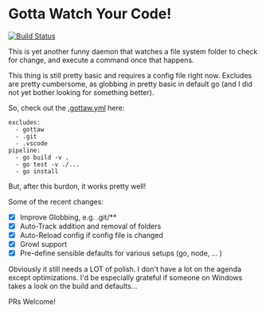 Gotta Watch Your Code!
======================

[![Build Status](https://travis-ci.org/makii42/gottaw.svg?branch=master)](https://travis-ci.org/makii42/gottaw)

This is yet another funny daemon that watches a file system folder to 
check for change, and execute a command once that happens. 

This thing is still pretty basic and requires a config file right now. Excludes are pretty cumbersome, as globbing in pretty basic in default go (and I did not yet bother looking for something better).

So, check out the [.gottaw.yml](https://github.com/makii42/gottaw/blob/master/.gottaw.yml) here:

    excludes:
      - gottaw
      - .git
      - .vscode
    pipeline: 
      - go build -v .
      - go test -v ./... 
      - go install

But, after this burdon, it works pretty well!

Some of the recent changes:

- [x] Improve Globbing, e.g. .git/**
- [x] Auto-Track addition and removal of folders
- [x] Auto-Reload config if config file is changed
- [x] Growl support
- [x] Pre-define sensible defaults for various setups (go, node, ... )

Obviously it still needs a LOT of polish. I don't have a lot on the agenda 
except optimizations. I'd be especially grateful if someone on Windows 
takes a look on the build and defaults...

PRs Welcome!